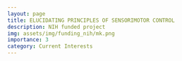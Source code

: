 ```yaml
---
layout: page
title: ELUCIDATING PRINCIPLES OF SENSORIMOTOR CONTROL
description: NIH funded project
img: assets/img/funding_nih/mk.png
importance: 3
category: Current Interests
---
```

